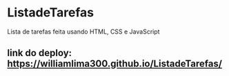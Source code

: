 # ListadeTarefas
Lista de tarefas feita usando HTML, CSS e JavaScript

## link do deploy: https://williamlima300.github.io/ListadeTarefas/

